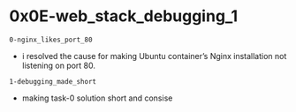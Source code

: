 # 0x0E-web_stack_debugging_1

```
0-nginx_likes_port_80
```

- i resolved the cause for making Ubuntu container’s Nginx installation not listening on port 80.


```
1-debugging_made_short
```
- making task-0 solution short and consise
